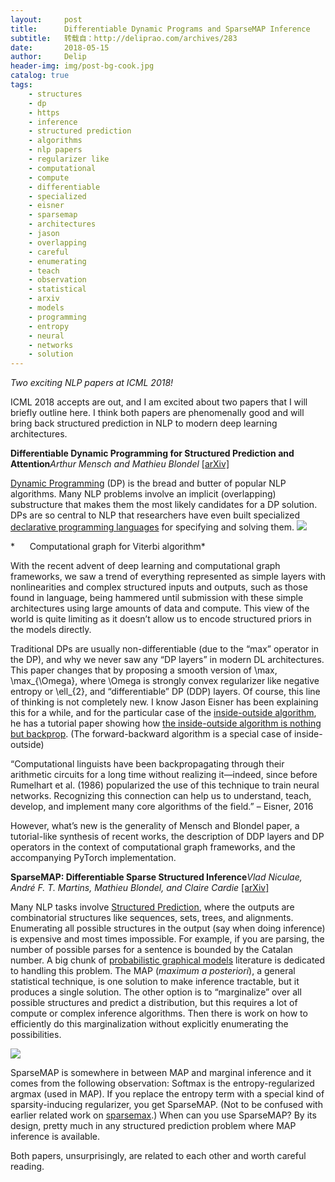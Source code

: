 ```yaml
---
layout:     post
title:      Differentiable Dynamic Programs and SparseMAP Inference
subtitle:   转载自：http://deliprao.com/archives/283
date:       2018-05-15
author:     Delip
header-img: img/post-bg-cook.jpg
catalog: true
tags:
    - structures
    - dp
    - https
    - inference
    - structured prediction
    - algorithms
    - nlp papers
    - regularizer like
    - computational
    - compute
    - differentiable
    - specialized
    - eisner
    - sparsemap
    - architectures
    - jason
    - overlapping
    - careful
    - enumerating
    - teach
    - observation
    - statistical
    - arxiv
    - models
    - programming
    - entropy
    - neural
    - networks
    - solution
---
```


*Two exciting NLP papers at ICML 2018!*

ICML 2018 accepts are out, and I am excited about two papers that I will briefly outline here. I think both papers are phenomenally good and will bring back structured prediction in NLP to modern deep learning architectures.

**Differentiable Dynamic Programming for Structured Prediction and Attention***Arthur Mensch and Mathieu Blondel* [[arXiv]](https://arxiv.org/abs/1802.03676)

[Dynamic Programming](https://en.wikipedia.org/wiki/Dynamic_programming) (DP) is the bread and butter of popular NLP algorithms. Many NLP problems involve an implicit (overlapping) substructure that makes them the most likely candidates for a DP solution. DPs are so central to NLP that researchers have even built specialized [declarative programming languages](https://cs.jhu.edu/~jason/papers/eisner+goldlust+smith.acl04.pdf) for specifying and solving them.
![](https://i0.wp.com/deliprao.com/wp-content/uploads/2018/05/Screen-Shot-2018-05-15-at-11.46.59-AM.png?resize=300%2C160)


*      Computational graph for Viterbi algorithm*

With the recent advent of deep learning and computational graph frameworks, we saw a trend of everything represented as simple layers with nonlinearities and complex structured inputs and outputs, such as those found in language, being hammered until submission with these simple architectures using large amounts of data and compute. This view of the world is quite limiting as it doesn’t allow us to encode structured priors in the models directly.

Traditional DPs are usually non-differentiable (due to the “max” operator in the DP), and why we never saw any “DP layers” in modern DL architectures. This paper changes that by proposing a smooth version of \max, \max_{\Omega}, where \Omega is strongly convex regularizer like negative entropy or \ell_{2}, and “differentiable” DP (DDP) layers. Of course, this line of thinking is not completely new. I know Jason Eisner has been explaining this for a while, and for the particular case of the [inside-outside algorithm](http://www.cs.columbia.edu/~mcollins/io.pdf), he has a tutorial paper showing how [the inside-outside algorithm is nothing but backprop](http://cs.jhu.edu/~jason/papers/eisner.spnlp16.pdf). (The forward-backward algorithm is a special case of inside-outside)

> 
“Computational linguists have been backpropagating through their arithmetic circuits for a long time without realizing it—indeed, since before Rumelhart et al. (1986) popularized the use of this technique to train neural networks. Recognizing this connection can help us to understand, teach, develop, and implement many core algorithms of the field.” – Eisner, 2016

However, what’s new is the generality of Mensch and Blondel paper, a tutorial-like synthesis of recent works, the description of DDP layers and DP operators in the context of computational graph frameworks, and the accompanying PyTorch implementation.

**SparseMAP: Differentiable Sparse Structured Inference***Vlad Niculae, André F. T. Martins, Mathieu Blondel, and Claire Cardie* [[arXiv]](https://arxiv.org/abs/1802.04223)

Many NLP tasks involve [Structured Prediction](https://www.amazon.com/Linguistic-Structure-Prediction-Synthesis-Technologies/dp/1608454053/ref=sr_1_1?ie=UTF8&s=books&qid=1304116093&sr=8-1), where the outputs are combinatorial structures like sequences, sets, trees, and alignments. Enumerating all possible structures in the output (say when doing inference) is expensive and most times impossible. For example, if you are parsing, the number of possible parses for a sentence is bounded by the Catalan number. A big chunk of [probabilistic graphical models](https://www.amazon.com/Probabilistic-Graphical-Models-Principles-Computation/dp/0262013193) literature is dedicated to handling this problem. The MAP (*maximum a posteriori*), a general statistical technique, is one solution to make inference tractable, but it produces a single solution. The other option is to “marginalize” over all possible structures and predict a distribution, but this requires a lot of compute or complex inference algorithms. Then there is work on how to efficiently do this marginalization without explicitly enumerating the possibilities.

![](https://i0.wp.com/deliprao.com/wp-content/uploads/2018/05/Screen-Shot-2018-05-15-at-11.52.03-AM.png?resize=300%2C122)


SparseMAP is somewhere in between MAP and marginal inference and it comes from the following observation: Softmax is the entropy-regularized argmax (used in MAP). If you replace the entropy term with a special kind of sparsity-inducing regularizer, you get SparseMAP. (Not to be confused with earlier related work on [sparsemax](https://arxiv.org/abs/1602.02068).) When can you use SparseMAP? By its design, pretty much in any structured prediction problem where MAP inference is available.

Both papers, unsurprisingly, are related to each other and worth careful reading.
